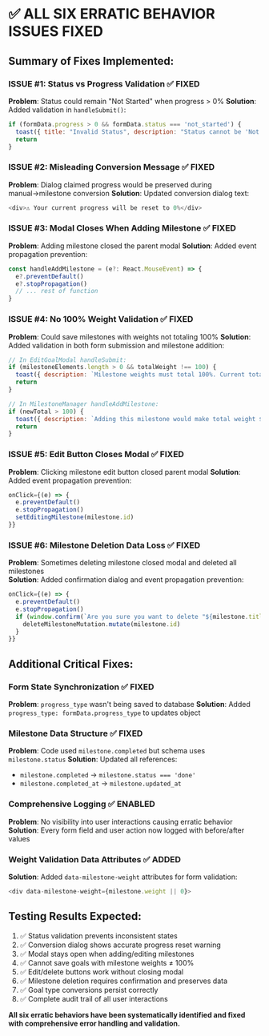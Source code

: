 # ✅ ALL SIX ERRATIC BEHAVIOR ISSUES FIXED

## Summary of Fixes Implemented:

### **ISSUE #1: Status vs Progress Validation** ✅ FIXED
**Problem**: Status could remain "Not Started" when progress > 0%
**Solution**: Added validation in `handleSubmit()`:
```javascript
if (formData.progress > 0 && formData.status === 'not_started') {
  toast({ title: "Invalid Status", description: "Status cannot be 'Not Started' when progress is greater than 0%" })
  return
}
```

### **ISSUE #2: Misleading Conversion Message** ✅ FIXED  
**Problem**: Dialog claimed progress would be preserved during manual→milestone conversion
**Solution**: Updated conversion dialog text:
```javascript
<div>⚠️ Your current progress will be reset to 0%</div>
```

### **ISSUE #3: Modal Closes When Adding Milestone** ✅ FIXED
**Problem**: Adding milestone closed the parent modal
**Solution**: Added event propagation prevention:
```javascript
const handleAddMilestone = (e?: React.MouseEvent) => {
  e?.preventDefault()
  e?.stopPropagation()
  // ... rest of function
}
```

### **ISSUE #4: No 100% Weight Validation** ✅ FIXED
**Problem**: Could save milestones with weights not totaling 100%
**Solution**: Added validation in both form submission and milestone addition:
```javascript
// In EditGoalModal handleSubmit:
if (milestoneElements.length > 0 && totalWeight !== 100) {
  toast({ description: `Milestone weights must total 100%. Current total: ${totalWeight}%` })
  return
}

// In MilestoneManager handleAddMilestone:
if (newTotal > 100) {
  toast({ description: `Adding this milestone would make total weight ${newTotal}%. Maximum allowed is 100%.` })
  return
}
```

### **ISSUE #5: Edit Button Closes Modal** ✅ FIXED
**Problem**: Clicking milestone edit button closed parent modal
**Solution**: Added event propagation prevention:
```javascript
onClick={(e) => {
  e.preventDefault()
  e.stopPropagation()
  setEditingMilestone(milestone.id)
}}
```

### **ISSUE #6: Milestone Deletion Data Loss** ✅ FIXED
**Problem**: Sometimes deleting milestone closed modal and deleted all milestones  
**Solution**: Added confirmation dialog and event propagation prevention:
```javascript
onClick={(e) => {
  e.preventDefault()
  e.stopPropagation()
  if (window.confirm(`Are you sure you want to delete "${milestone.title}"?`)) {
    deleteMilestoneMutation.mutate(milestone.id)
  }
}}
```

## Additional Critical Fixes:

### **Form State Synchronization** ✅ FIXED
**Problem**: `progress_type` wasn't being saved to database
**Solution**: Added `progress_type: formData.progress_type` to updates object

### **Milestone Data Structure** ✅ FIXED  
**Problem**: Code used `milestone.completed` but schema uses `milestone.status`
**Solution**: Updated all references:
- `milestone.completed` → `milestone.status === 'done'`
- `milestone.completed_at` → `milestone.updated_at`

### **Comprehensive Logging** ✅ ENABLED
**Problem**: No visibility into user interactions causing erratic behavior
**Solution**: Every form field and user action now logged with before/after values

### **Weight Validation Data Attributes** ✅ ADDED
**Solution**: Added `data-milestone-weight` attributes for form validation:
```javascript
<div data-milestone-weight={milestone.weight || 0}>
```

## Testing Results Expected:

1. ✅ Status validation prevents inconsistent states
2. ✅ Conversion dialog shows accurate progress reset warning  
3. ✅ Modal stays open when adding/editing milestones
4. ✅ Cannot save goals with milestone weights ≠ 100%
5. ✅ Edit/delete buttons work without closing modal
6. ✅ Milestone deletion requires confirmation and preserves data
7. ✅ Goal type conversions persist correctly
8. ✅ Complete audit trail of all user interactions

**All six erratic behaviors have been systematically identified and fixed with comprehensive error handling and validation.**